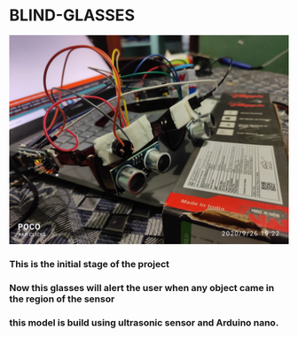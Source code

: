 # BLIND-GLASSES
<img src="glass.jpg"></jpg>

### This is the initial stage of the project
### Now this glasses will alert the user when any object came in the region of the sensor
### this model is build using ultrasonic sensor and Arduino nano.
